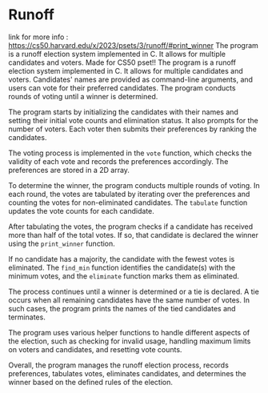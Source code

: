 # Runoff
link for more info : https://cs50.harvard.edu/x/2023/psets/3/runoff/#print_winner
The program is a runoff election system implemented in C. It allows for multiple candidates and voters. Made for CS50 pset!!
The program is a runoff election system implemented in C. It allows for multiple candidates and voters. Candidates' names are provided as command-line arguments, and users can vote for their preferred candidates. The program conducts rounds of voting until a winner is determined.

The program starts by initializing the candidates with their names and setting their initial vote counts and elimination status. It also prompts for the number of voters. Each voter then submits their preferences by ranking the candidates.

The voting process is implemented in the `vote` function, which checks the validity of each vote and records the preferences accordingly. The preferences are stored in a 2D array.

To determine the winner, the program conducts multiple rounds of voting. In each round, the votes are tabulated by iterating over the preferences and counting the votes for non-eliminated candidates. The `tabulate` function updates the vote counts for each candidate.

After tabulating the votes, the program checks if a candidate has received more than half of the total votes. If so, that candidate is declared the winner using the `print_winner` function.

If no candidate has a majority, the candidate with the fewest votes is eliminated. The `find_min` function identifies the candidate(s) with the minimum votes, and the `eliminate` function marks them as eliminated.

The process continues until a winner is determined or a tie is declared. A tie occurs when all remaining candidates have the same number of votes. In such cases, the program prints the names of the tied candidates and terminates.

The program uses various helper functions to handle different aspects of the election, such as checking for invalid usage, handling maximum limits on voters and candidates, and resetting vote counts.

Overall, the program manages the runoff election process, records preferences, tabulates votes, eliminates candidates, and determines the winner based on the defined rules of the election.
